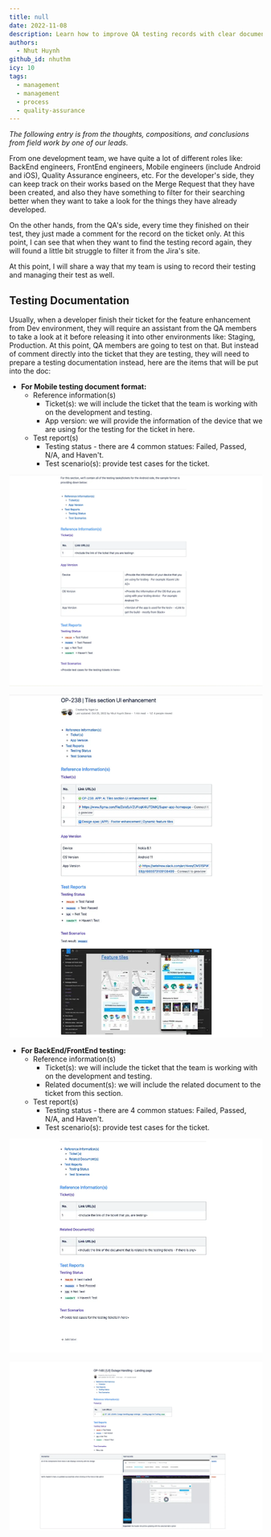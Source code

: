```yaml
---
title: null
date: 2022-11-08
description: Learn how to improve QA testing records with clear documentation formats for Mobile, BackEnd, and FrontEnd teams to track test status, scenarios, and related tickets effectively.
authors:
  - Nhut Huynh
github_id: nhuthm
icy: 10
tags:
  - management
  - management
  - process
  - quality-assurance
---
```


_The following entry is from the thoughts, compositions, and conclusions from field work by one of our leads._

From one development team, we have quite a lot of different roles like: BackEnd engineers, FrontEnd engineers, Mobile engineers (include Android and iOS), Quality Assurance engineers, etc. For the developer's side, they can keep track on their works based on the Merge Request that they have been created, and also they have something to filter for their searching better when they want to take a look for the things they have already developed.

On the other hands, from the QA's side, every time they finished on their test, they just made a comment for the record on the ticket only. At this point, I can see that when they want to find the testing record again, they will found a little bit struggle to filter it from the Jira's site.

At this point, I will share a way that my team is using to record their testing and managing their test as well.

## Testing Documentation

Usually, when a developer finish their ticket for the feature enhancement from Dev environment, they will require an assistant from the QA members to take a look at it before releasing it into other environments like: Staging, Production. At this point, QA members are going to test on that. But instead of comment directly into the ticket that they are testing, they will need to prepare a testing documentation instead, here are the items that will be put into the doc:

- **For Mobile testing document format:**
  - Reference information(s)
    - Ticket(s): we will include the ticket that the team is working with on the development and testing.
    - App version: we will provide the information of the device that we are using for the testing for the ticket in here.
  - Test report(s)
    - Testing status - there are 4 common statues: Failed, Passed, N/A, and Haven't.
    - Test scenario(s): provide test cases for the ticket.

![](assets/quality-assurance-works-in-the-product-team_mobile_testing_document_format.webp)

![](assets/quality-assurance-works-in-the-product-team_mobile_testing_doc_sample.webp)

- **For BackEnd/FrontEnd testing:**
  - Reference information(s)
    - Ticket(s): we will include the ticket that the team is working with on the development and testing.
    - Related document(s): we will include the related document to the ticket from this section.
  - Test report(s)
    - Testing status - there are 4 common statues: Failed, Passed, N/A, and Haven't.
    - Test scenario(s): provide test cases for the ticket.

![](assets/quality-assurance-works-in-the-product-team_be_fe_testing_doc_format.webp)

![](assets/quality-assurance-works-in-the-product-team_be_fe_testing_doc_sample.webp)
